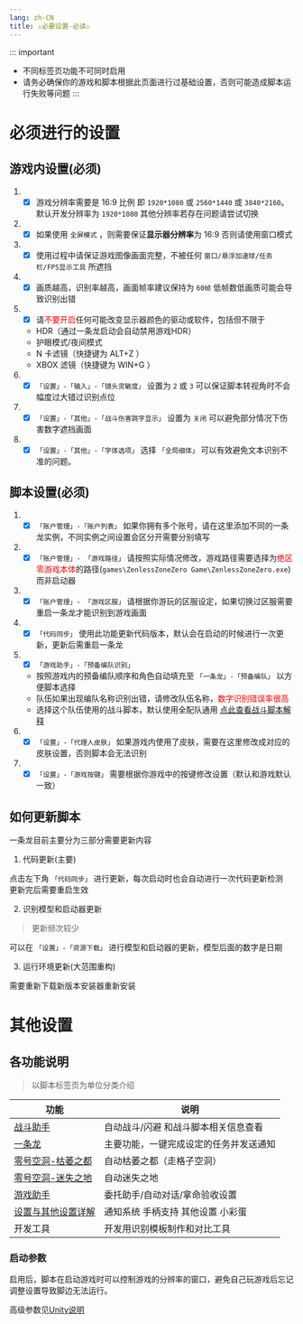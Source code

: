 ```yaml
---
lang: zh-CN
title: ⚠︎必要设置-必读⚠︎
---
```


::: important
- 不同标签页功能不可同时启用
- 请务必确保你的游戏和脚本根据此页面进行过基础设置，否则可能造成脚本运行失败等问题
:::

# 必须进行的设置

## 游戏内设置(必须)

1. - [x] 游戏分辨率需要是 16:9 比例 即 `1920*1080` 或 `2560*1440` 或 `3840*2160`。默认开发分辨率为 `1920*1080` 其他分辨率若存在问题请尝试切换
1. - [x] 如果使用 `全屏模式` ，则需要保证**显示器分辨率**为 16:9 否则请使用窗口模式
1. - [x] 使用过程中请保证游戏图像画面完整，不被任何 `窗口/悬浮加速球/任务栏/FPS显示工具` 所遮挡
1. - [x] 画质越高，识别率越高，画面帧率建议保持为 `60帧` 低帧数低画质可能会导致识别出错
1. - [x] 请<font color="red">不要开启</font>任何可能改变显示器颜色的驱动或软件，包括但不限于
    - HDR（通过一条龙启动会自动禁用游戏HDR）
    - 护眼模式/夜间模式
    - N 卡滤镜（快捷键为 ALT+Z ）
    - XBOX 滤镜（快捷键为 WIN+G ）
1. - [x] `「设置」-「输入」-「镜头灵敏度」` 设置为 `2` 或 `3` 可以保证脚本转视角时不会幅度过大错过识别点位
1. - [x] `「设置」-「其他」-「战斗伤害跳字显示」` 设置为 `关闭` 可以避免部分情况下伤害数字遮挡画面
1. - [x] `「设置」-「其他」-「字体选项」` 选择 `「全局细体」` 可以有效避免文本识别不准的问题。

## 脚本设置(必须)

1. - [x] `「账户管理」-「账户列表」` 如果你拥有多个账号，请在这里添加不同的一条龙实例，不同实例之间设置会区分开需要分别填写
1. - [x] `「账户管理」- 「游戏路径」` 请按照实际情况修改，游戏路径需要选择为<font color="red">绝区零游戏本体</font>的路径(`games\ZenlessZoneZero Game\ZenlessZoneZero.exe`)而非启动器
1. - [x] `「账户管理」- 「游戏区服」` 请根据你游玩的区服设定，如果切换过区服需要重启一条龙才能识别到游戏画面
1. - [x] `「代码同步」` 使用此功能更新代码版本，默认会在启动的时候进行一次更新，更新后需重启一条龙
1. - [x] `「游戏助手」-「预备编队识别」` 
    - 按照游戏内的预备编队顺序和角色自动填充至 `「一条龙」-「预备编队」` 以方便脚本选择
    - 队伍如果出现编队名称识别出错，请修改队伍名称，<font color="red">数字识别错误率很高</font>
    - 选择这个队伍使用的战斗脚本，默认使用全配队通用 [点此查看战斗脚本解释](./feat_battle_assistant.md)
1. - [x] `「设置」-「代理人皮肤」` 如果游戏内使用了皮肤，需要在这里修改成对应的皮肤设置，否则脚本会无法识别
1. - [x] `「设置」-「游戏按键」` 需要根据你游戏中的按键修改设置（默认和游戏默认一致）

## 如何更新脚本

一条龙目前主要分为三部分需要更新内容
1. 代码更新(主要)

点击左下角 `「代码同步」` 进行更新，每次启动时也会自动进行一次代码更新检测  
更新完后需要重启生效

2. 识别模型和启动器更新

> 更新频次较少

可以在 `「设置」-「资源下载」` 进行模型和启动器的更新，模型后面的数字是日期

3. 运行环境更新(大范围重构)

需要重新下载新版本安装器重新安装

# 其他设置

## 各功能说明
> 以脚本标签页为单位分类介绍

|  功能   | 说明  |
|  ----  | ----  |
| [战斗助手](./feat_battle_assistant.md) | 自动战斗/闪避 和战斗脚本相关信息查看 |
| [一条龙](./feat_one_dragon.md)  | 主要功能，一键完成设定的任务并发送通知 |
| [零号空洞-枯萎之都](./feat_hollow_zero.md) | 自动枯萎之都（走格子空洞） |
| [零号空洞-迷失之地](./feat_lost_void.md) | 自动迷失之地 |
| [游戏助手](./feat_game_assistant.md) | 委托助手/自动对话/拿命验收设置 |
| [设置与其他设置详解](./feat_gamepad.md) | 通知系统 手柄支持 其他设置 小彩蛋 |
| 开发工具 | 开发用识别模板制作和对比工具 |

### 启动参数

启用后，脚本在启动游戏时可以控制游戏的分辨率的窗口，避免自己玩游戏后忘记调整设置导致脚边无法运行。

高级参数见[Unity说明](https://docs.unity3d.com/Manual/PlayerCommandLineArguments.html)